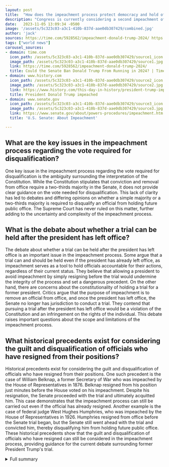 ```yaml
---
layout: post
title:  "How does the impeachment process protect democracy and hold officials accountable?"
description: "Congress is currently considering a second impeachment of Donald Trump, which could have far-reaching consequences for the former president's political future."
date:   2023-11-05 13:09:34 -0500
image: '/assets/5c323c03-a3c1-410b-837d-aae0db307429/combined.jpg'
author: 'jack'
sources: https://time.com/5928562/impeachment-donald-trump-2024/ https://www.history.com/this-day-in-history/president-trump-impeached-house-of-representatives https://www.senate.gov/about/powers-procedures/impeachment.htm
tags: ["world news"]
carousel_sources:
- domain: time.com
  icon_path: /assets/5c323c03-a3c1-410b-837d-aae0db307429/source1_icon.jpg
  image_path: /assets/5c323c03-a3c1-410b-837d-aae0db307429/source1.jpg
  link: https://time.com/5928562/impeachment-donald-trump-2024/
  title: Could the Senate Ban Donald Trump From Running in 2024? | Time
- domain: www.history.com
  icon_path: /assets/5c323c03-a3c1-410b-837d-aae0db307429/source2_icon.jpg
  image_path: /assets/5c323c03-a3c1-410b-837d-aae0db307429/source2.jpg
  link: https://www.history.com/this-day-in-history/president-trump-impeached-house-of-representatives
  title: President Donald Trump impeached
- domain: www.senate.gov
  icon_path: /assets/5c323c03-a3c1-410b-837d-aae0db307429/source3_icon.jpg
  image_path: /assets/5c323c03-a3c1-410b-837d-aae0db307429/source3.jpg
  link: https://www.senate.gov/about/powers-procedures/impeachment.htm
  title: 'U.S. Senate: About Impeachment'

---
```


## What are the key issues in the impeachment process regarding the vote required for disqualification?
One key issue in the impeachment process regarding the vote required for disqualification is the ambiguity surrounding the interpretation of the Constitution. While the Constitution stipulates that conviction and removal from office require a two-thirds majority in the Senate, it does not provide clear guidance on the vote needed for disqualification. This lack of clarity has led to debates and differing opinions on whether a simple majority or a two-thirds majority is required to disqualify an official from holding future public office. The Supreme Court has never ruled on this matter, further adding to the uncertainty and complexity of the impeachment process.

## What is the debate about whether a trial can be held after the president has left office?
The debate about whether a trial can be held after the president has left office is an important issue in the impeachment process. Some argue that a trial can and should be held even if the president has already left office, as impeachment serves as a tool to hold officials accountable for their actions, regardless of their current status. They believe that allowing a president to avoid impeachment by simply resigning before the trial would undermine the integrity of the process and set a dangerous precedent. On the other hand, there are concerns about the constitutionality of holding a trial for a former president. Critics argue that the purpose of impeachment is to remove an official from office, and once the president has left office, the Senate no longer has jurisdiction to conduct a trial. They contend that pursuing a trial after the president has left office would be a violation of the Constitution and an infringement on the rights of the individual. This debate raises important questions about the scope and limitations of the impeachment process.

## What historical precedents exist for considering the guilt and disqualification of officials who have resigned from their positions?
Historical precedents exist for considering the guilt and disqualification of officials who have resigned from their positions. One such precedent is the case of William Belknap, a former Secretary of War who was impeached by the House of Representatives in 1876. Belknap resigned from his position just minutes before the House voted on his impeachment. Despite his resignation, the Senate proceeded with the trial and ultimately acquitted him. This case demonstrates that the impeachment process can still be carried out even if the official has already resigned. Another example is the case of federal judge West Hughes Humphries, who was impeached by the House of Representatives in 1926. Humphries resigned from office before the Senate trial began, but the Senate still went ahead with the trial and convicted him, thereby disqualifying him from holding future public office. These historical precedents show that the guilt and disqualification of officials who have resigned can still be considered in the impeachment process, providing guidance for the current debate surrounding former President Trump's trial.



<details>
  <summary>Full summary</summary>
<p>The impeachment process is a fundamental component of the United States' system of checks and balances, designed to hold officials accountable for their actions.</p>
<p>The primary accusation against Trump is his alleged role in inciting an insurrection at the Capitol on January 6th. Democrats are pushing to disqualify him from holding public office again, arguing that his conduct falls under the category of 'high crimes and misdemeanors.'</p>
<p>The Constitution grants the House of Representatives the power to impeach a president, while the Senate has the power to conduct a trial and potentially remove him from office. However, there is an ongoing debate regarding whether a trial can be held after the president has left office, raising questions about the timing of the impeachment vote in the House and the Senate trial.</p>
<p>One of the key issues in the impeachment process is the vote required for disqualification. The Constitution stipulates that conviction and removal from office require a two-thirds majority in the Senate. However, the interpretation of the Constitution regarding the vote needed for disqualification is ambiguous, as the Supreme Court has never ruled on the matter.</p>
<p>In addition to the main source of information, several extra sources provide context to the impeachment process. The Constitution outlines that impeachment is a power given to the House of Representatives, and the Senate acts as a High Court of Impeachment. Impeachment proceedings involve charging an official of the federal government with specific offenses and conducting a trial to consider evidence and vote on acquittal or conviction.</p>
<p>The impeachment process has a long history, with impeachment being practiced in England and adopted by many American colonial and state governments. It serves as a crucial check and balance mechanism to prevent abuse of power by officials. The definition of 'high Crimes and Misdemeanors' that warrant impeachment has been a topic of contention.</p>
<p>The House of Representatives plays a crucial role in impeachment proceedings by approving articles of impeachment, while the Senate sits as a High Court of Impeachment. The Senate requires a two-thirds majority to convict, and the penalty upon conviction is removal from office. In certain cases, the Senate has also disqualified the impeached officials from holding future public offices.</p>
<p>The Senate trial is a significant event, with representatives acting as prosecutors, and the chief justice of the United States presiding over presidential impeachment trials. Once the articles of impeachment are sent to the Senate, the trial begins, and the Senators review evidence and testimonies before casting their votes.</p>
<p>This second impeachment poses unique challenges, such as the question of whether a federal official can be removed from office if they have already left their position. The case of Senator William Blount's impeachment in 1799 offers historical insight into similar debates. Despite returning to Tennessee, the Senate proceeded with the trial, highlighting the ongoing ambiguity surrounding the impeachment process.</p>
<p>The decision by Congresswoman Elissa Slotkin to support the impeachment inquiry provides a real-world example of the political consequences individuals face when deciding to hold officials accountable. Slotkin reviewed the impeachment documents and considered the evidence presented in the hearings, emphasizing the importance of making principled decisions rather than political calculations.</p>
<p>As the impeachment process moves forward, scholars and politicians continue to debate the implications of a trial for a former president. While some argue that a former president can be tried and convicted, others raise concerns about the constitutionality of such a trial. The 1876 impeachment trial of William Belknap and the case of federal judge West Hughes Humphries provide precedents for considering the guilt and disqualification of officials who have resigned from their positions.</p>
<p>The second impeachment of Donald Trump has become a historic and controversial event that has captivated the nation. With the outcome uncertain, the trial holds the power to shape the course of American politics and the principles on which the nation's democracy stands. As Congress navigates the complexities of the impeachment process, the eyes of the world are on the United States, awaiting the resolution of this pivotal moment in history.</p>
</details>
